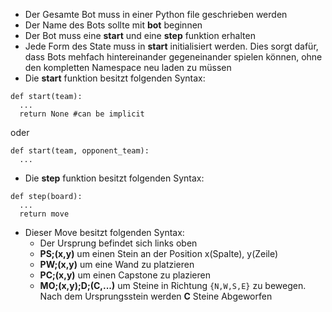 - Der Gesamte Bot muss in einer Python file geschrieben werden
- Der Name des Bots sollte mit __bot__ beginnen
- Der Bot muss eine __start__ und eine __step__ funktion erhalten
- Jede Form des State muss in __start__ initialisiert werden. Dies sorgt dafür, dass Bots mehfach hintereinander gegeneinander spielen können, ohne den kompletten Namespace neu laden zu müssen
- Die __start__ funktion besitzt folgenden Syntax:
```
def start(team):
  ...
  return None #can be implicit
```
oder
```
def start(team, opponent_team):
  ...
```
- Die __step__ funktion besitzt folgenden Syntax:
```
def step(board):
  ...
  return move
```
- Dieser Move besitzt folgenden Syntax:
  - Der Ursprung befindet sich links oben
  - __PS;(x,y)__ um einen Stein an der Position x(Spalte), y(Zeile)
  - __PW;(x,y)__ um eine Wand zu platzieren
  - __PC;(x,y)__ um einen Capstone zu plazieren
  - __MO;(x,y);D;(C,...)__ um Steine in Richtung ```{N,W,S,E}``` zu bewegen. Nach dem Ursprungsstein werden __C__ Steine Abgeworfen
